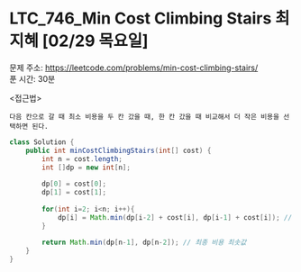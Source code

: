 #  LTC_746_Min Cost Climbing Stairs 최지혜 [02/29 목요일] </br>
문제 주소: https://leetcode.com/problems/min-cost-climbing-stairs/ </br>
푼 시간: 30분 </br>

<접근법>
```
다음 칸으로 갈 때 최소 비용을 두 칸 갔을 때, 한 칸 갔을 때 비교해서 더 작은 비용을 선택하면 된다.
```


```java
class Solution {
    public int minCostClimbingStairs(int[] cost) {
        int n = cost.length;
        int []dp = new int[n];
        
        dp[0] = cost[0];
        dp[1] = cost[1];
        
        for(int i=2; i<n; i++){
            dp[i] = Math.min(dp[i-2] + cost[i], dp[i-1] + cost[i]); // 더 작은 값 찾기
        }
        
        return Math.min(dp[n-1], dp[n-2]); // 최종 비용 최솟값
    }
}

```